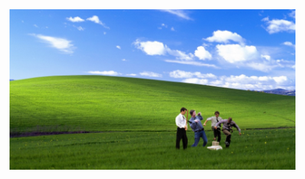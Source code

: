 <a href="https://evanthegrayt.github.io/evanthegrayt/resume/">
  <img
    src="https://raw.githubusercontent.com/evanthegrayt/evanthegrayt/master/images/background.jpeg"
    alt="Raging against the machine"
  />
</a>
